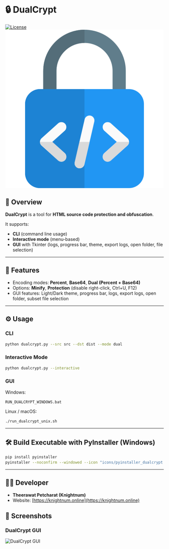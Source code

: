 # 🔒 DualCrypt

[![License](https://img.shields.io/badge/license-MIT-green.svg)](LICENSE)
![DualCrypt Logo](icons/icon.png)

## 📖 Overview
**DualCrypt** is a tool for **HTML source code protection and obfuscation**.

It supports:
- **CLI** (command line usage)
- **Interactive mode** (menu-based)
- **GUI** with Tkinter (logs, progress bar, theme, export logs, open folder, file selection)

---

## 🚀 Features
- Encoding modes: **Percent**, **Base64**, **Dual (Percent + Base64)**
- Options: **Minify**, **Protection** (disable right-click, Ctrl+U, F12)
- GUI features: Light/Dark theme, progress bar, logs, export logs, open folder, subset file selection

---

## ⚙️ Usage

### CLI
```bash
python dualcrypt.py --src src --dst dist --mode dual
```

### Interactive Mode
```bash
python dualcrypt.py --interactive
```

### GUI
Windows:
```bat
RUN_DUALCRYPT_WINDOWS.bat
```
Linux / macOS:
```bash
./run_dualcrypt_unix.sh
```

---

## 🛠️ Build Executable with PyInstaller (Windows)
```bash
pip install pyinstaller
pyinstaller --noconfirm --windowed --icon "icons/pyinstaller_dualcrypt.ico" dualcrypt.py
```

---

## 👨‍💻 Developer
- **Theerawat Petcharat (Knightnum)**
- Website: [https://knightnum.online](https://knightnum.online)

## 📸 Screenshots

### DualCrypt GUI
![DualCrypt GUI](icons/screenshot_dualcrypt.png)

